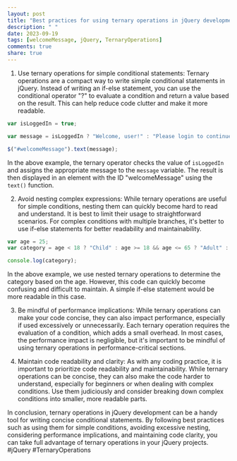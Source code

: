 ```yaml
---
layout: post
title: "Best practices for using ternary operations in jQuery development"
description: " "
date: 2023-09-19
tags: [welcomeMessage, jQuery, TernaryOperations]
comments: true
share: true
---
```


1. Use ternary operations for simple conditional statements:
Ternary operations are a compact way to write simple conditional statements in jQuery. Instead of writing an if-else statement, you can use the conditional operator "?" to evaluate a condition and return a value based on the result. This can help reduce code clutter and make it more readable.

```javascript
var isLoggedIn = true;

var message = isLoggedIn ? "Welcome, user!" : "Please login to continue.";

$("#welcomeMessage").text(message);
```

In the above example, the ternary operator checks the value of `isLoggedIn` and assigns the appropriate message to the `message` variable. The result is then displayed in an element with the ID "welcomeMessage" using the `text()` function.

2. Avoid nesting complex expressions:
While ternary operations are useful for simple conditions, nesting them can quickly become hard to read and understand. It is best to limit their usage to straightforward scenarios. For complex conditions with multiple branches, it's better to use if-else statements for better readability and maintainability.

```javascript
var age = 25;
var category = age < 18 ? "Child" : age >= 18 && age <= 65 ? "Adult" : "Senior";

console.log(category);
```

In the above example, we use nested ternary operations to determine the category based on the age. However, this code can quickly become confusing and difficult to maintain. A simple if-else statement would be more readable in this case.

3. Be mindful of performance implications:
While ternary operations can make your code concise, they can also impact performance, especially if used excessively or unnecessarily. Each ternary operation requires the evaluation of a condition, which adds a small overhead. In most cases, the performance impact is negligible, but it's important to be mindful of using ternary operations in performance-critical sections.

4. Maintain code readability and clarity:
As with any coding practice, it is important to prioritize code readability and maintainability. While ternary operations can be concise, they can also make the code harder to understand, especially for beginners or when dealing with complex conditions. Use them judiciously and consider breaking down complex conditions into smaller, more readable parts.

In conclusion, ternary operations in jQuery development can be a handy tool for writing concise conditional statements. By following best practices such as using them for simple conditions, avoiding excessive nesting, considering performance implications, and maintaining code clarity, you can take full advantage of ternary operations in your jQuery projects. #jQuery #TernaryOperations
